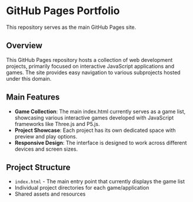 # GitHub Pages Portfolio

This repository serves as the main GitHub Pages site.

## Overview

This GitHub Pages repository hosts a collection of web development projects, primarily focused on interactive JavaScript applications and games. The site provides easy navigation to various subprojects hosted under this domain.

## Main Features

- **Game Collection**: The main index.html currently serves as a game list, showcasing various interactive games developed with JavaScript frameworks like Three.js and P5.js.
- **Project Showcase**: Each project has its own dedicated space with preview and play options.
- **Responsive Design**: The interface is designed to work across different devices and screen sizes.

## Project Structure

- `index.html` - The main entry point that currently displays the game list
- Individual project directories for each game/application
- Shared assets and resources
